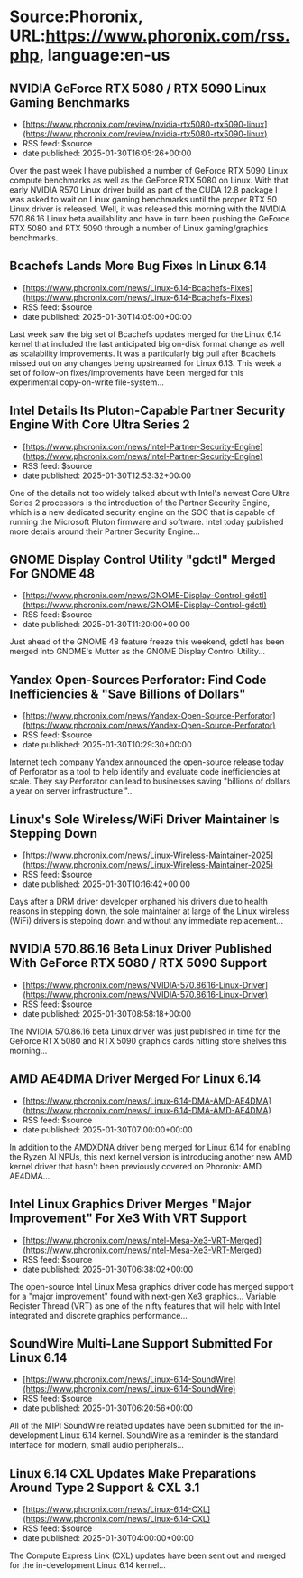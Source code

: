 # Source:Phoronix, URL:https://www.phoronix.com/rss.php, language:en-us

## NVIDIA GeForce RTX 5080 / RTX 5090 Linux Gaming Benchmarks
 - [https://www.phoronix.com/review/nvidia-rtx5080-rtx5090-linux](https://www.phoronix.com/review/nvidia-rtx5080-rtx5090-linux)
 - RSS feed: $source
 - date published: 2025-01-30T16:05:26+00:00

Over the past week I have published a number of GeForce RTX 5090 Linux compute benchmarks as well as the GeForce RTX 5080 on Linux. With that early NVIDIA R570 Linux driver build as part of the CUDA 12.8 package I was asked to wait on Linux gaming benchmarks until the proper RTX 50 Linux driver is released. Well, it was released this morning with the NVIDIA 570.86.16 Linux beta availability and have in turn been pushing the GeForce RTX 5080 and RTX 5090 through a number of Linux gaming/graphics benchmarks.

## Bcachefs Lands More Bug Fixes In Linux 6.14
 - [https://www.phoronix.com/news/Linux-6.14-Bcachefs-Fixes](https://www.phoronix.com/news/Linux-6.14-Bcachefs-Fixes)
 - RSS feed: $source
 - date published: 2025-01-30T14:05:00+00:00

Last week saw the big set of Bcachefs updates merged for the Linux 6.14 kernel that included the last anticipated big on-disk format change as well as scalability improvements. It was a particularly big pull after Bcachefs missed out on any changes being upstreamed for Linux 6.13. This week a set of follow-on fixes/improvements have been merged for this experimental copy-on-write file-system...

## Intel Details Its Pluton-Capable Partner Security Engine With Core Ultra Series 2
 - [https://www.phoronix.com/news/Intel-Partner-Security-Engine](https://www.phoronix.com/news/Intel-Partner-Security-Engine)
 - RSS feed: $source
 - date published: 2025-01-30T12:53:32+00:00

One of the details not too widely talked about with Intel's newest Core Ultra Series 2 processors is the introduction of the Partner Security Engine, which is a new dedicated security engine on the SOC that is capable of running the Microsoft Pluton firmware and software. Intel today published more details around their Partner Security Engine...

## GNOME Display Control Utility "gdctl" Merged For GNOME 48
 - [https://www.phoronix.com/news/GNOME-Display-Control-gdctl](https://www.phoronix.com/news/GNOME-Display-Control-gdctl)
 - RSS feed: $source
 - date published: 2025-01-30T11:20:00+00:00

Just ahead of the GNOME 48 feature freeze this weekend, gdctl has been merged into GNOME's Mutter as the GNOME Display Control Utility...

## Yandex Open-Sources Perforator: Find Code Inefficiencies & "Save Billions of Dollars"
 - [https://www.phoronix.com/news/Yandex-Open-Source-Perforator](https://www.phoronix.com/news/Yandex-Open-Source-Perforator)
 - RSS feed: $source
 - date published: 2025-01-30T10:29:30+00:00

Internet tech company Yandex announced the open-source release today of Perforator as a tool to help identify and evaluate code inefficiencies at scale. They say Perforator can lead to businesses saving "billions of dollars a year on server infrastructure."..

## Linux's Sole Wireless/WiFi Driver Maintainer Is Stepping Down
 - [https://www.phoronix.com/news/Linux-Wireless-Maintainer-2025](https://www.phoronix.com/news/Linux-Wireless-Maintainer-2025)
 - RSS feed: $source
 - date published: 2025-01-30T10:16:42+00:00

Days after a DRM driver developer orphaned his drivers due to health reasons in stepping down, the sole maintainer at large of the Linux wireless (WiFi) drivers is stepping down and without any immediate replacement...

## NVIDIA 570.86.16 Beta Linux Driver Published With GeForce RTX 5080 / RTX 5090 Support
 - [https://www.phoronix.com/news/NVIDIA-570.86.16-Linux-Driver](https://www.phoronix.com/news/NVIDIA-570.86.16-Linux-Driver)
 - RSS feed: $source
 - date published: 2025-01-30T08:58:18+00:00

The NVIDIA 570.86.16 beta Linux driver was just published in time for the GeForce RTX 5080 and RTX 5090 graphics cards hitting store shelves this morning...

## AMD AE4DMA Driver Merged For Linux 6.14
 - [https://www.phoronix.com/news/Linux-6.14-DMA-AMD-AE4DMA](https://www.phoronix.com/news/Linux-6.14-DMA-AMD-AE4DMA)
 - RSS feed: $source
 - date published: 2025-01-30T07:00:00+00:00

In addition to the AMDXDNA driver being merged for Linux 6.14 for enabling the Ryzen AI NPUs, this next kernel version is introducing another new AMD kernel driver that hasn't been previously covered on Phoronix: AMD AE4DMA...

## Intel Linux Graphics Driver Merges "Major Improvement" For Xe3 With VRT Support
 - [https://www.phoronix.com/news/Intel-Mesa-Xe3-VRT-Merged](https://www.phoronix.com/news/Intel-Mesa-Xe3-VRT-Merged)
 - RSS feed: $source
 - date published: 2025-01-30T06:38:02+00:00

The open-source Intel Linux Mesa graphics driver code has merged support for a "major improvement" found with next-gen Xe3 graphics... Variable Register Thread (VRT) as one of the nifty features that will help with Intel integrated and discrete graphics performance...

## SoundWire Multi-Lane Support Submitted For Linux 6.14
 - [https://www.phoronix.com/news/Linux-6.14-SoundWire](https://www.phoronix.com/news/Linux-6.14-SoundWire)
 - RSS feed: $source
 - date published: 2025-01-30T06:20:56+00:00

All of the MIPI SoundWire related updates have been submitted for the in-development Linux 6.14 kernel. SoundWire as a reminder is the standard interface for modern, small audio peripherals...

## Linux 6.14 CXL Updates Make Preparations Around Type 2 Support & CXL 3.1
 - [https://www.phoronix.com/news/Linux-6.14-CXL](https://www.phoronix.com/news/Linux-6.14-CXL)
 - RSS feed: $source
 - date published: 2025-01-30T04:00:00+00:00

The Compute Express Link (CXL) updates have been sent out and merged for the in-development Linux 6.14 kernel...

